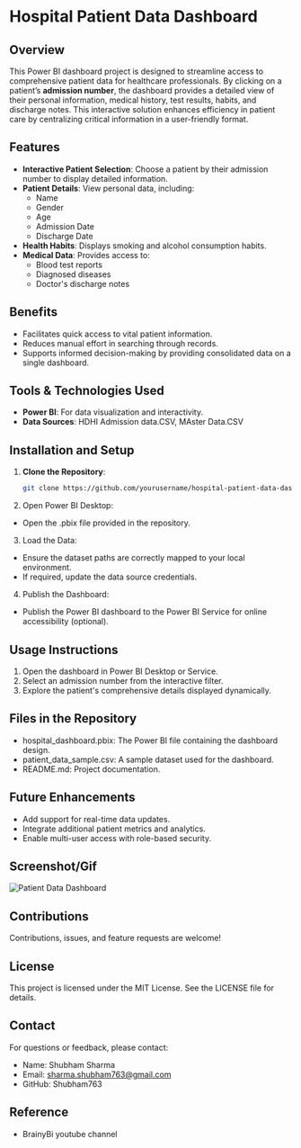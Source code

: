 # Hospital Patient Data Dashboard

## Overview  
This Power BI dashboard project is designed to streamline access to comprehensive patient data for healthcare professionals. By clicking on a patient’s **admission number**, the dashboard provides a detailed view of their personal information, medical history, test results, habits, and discharge notes. This interactive solution enhances efficiency in patient care by centralizing critical information in a user-friendly format.

## Features  
- **Interactive Patient Selection**: Choose a patient by their admission number to display detailed information.  
- **Patient Details**: View personal data, including:
  - Name
  - Gender
  - Age
  - Admission Date  
  - Discharge Date  
- **Health Habits**: Displays smoking and alcohol consumption habits.  
- **Medical Data**: Provides access to:
  - Blood test reports  
  - Diagnosed diseases  
  - Doctor's discharge notes  

## Benefits  
- Facilitates quick access to vital patient information.  
- Reduces manual effort in searching through records.  
- Supports informed decision-making by providing consolidated data on a single dashboard.  

## Tools & Technologies Used  
- **Power BI**: For data visualization and interactivity.  
- **Data Sources**: HDHI Admission data.CSV, MAster Data.CSV

## Installation and Setup  
1. **Clone the Repository**:  
   ```bash
   git clone https://github.com/yourusername/hospital-patient-data-dashboard.git

2. Open Power BI Desktop:
- Open the .pbix file provided in the repository.
  
3. Load the Data:
- Ensure the dataset paths are correctly mapped to your local environment.
- If required, update the data source credentials.
  
4. Publish the Dashboard:
- Publish the Power BI dashboard to the Power BI Service for online accessibility (optional).
  
## Usage Instructions
1. Open the dashboard in Power BI Desktop or Service.
2. Select an admission number from the interactive filter.
3. Explore the patient's comprehensive details displayed dynamically.
   
## Files in the Repository
- hospital_dashboard.pbix: The Power BI file containing the dashboard design.
- patient_data_sample.csv: A sample dataset used for the dashboard.
- README.md: Project documentation.
  
## Future Enhancements
- Add support for real-time data updates.
- Integrate additional patient metrics and analytics.
- Enable multi-user access with role-based security.

## Screenshot/Gif
![Patient Data Dashboard](https://github.com/user-attachments/assets/2a53abb8-2099-4c27-a11e-ae363ec2c006)

## Contributions
Contributions, issues, and feature requests are welcome!

## License
This project is licensed under the MIT License. See the LICENSE file for details.

## Contact
For questions or feedback, please contact:

- Name: Shubham Sharma
- Email: sharma.shubham763@gmail.com
- GitHub: Shubham763

## Reference
- BrainyBi youtube channel


   
